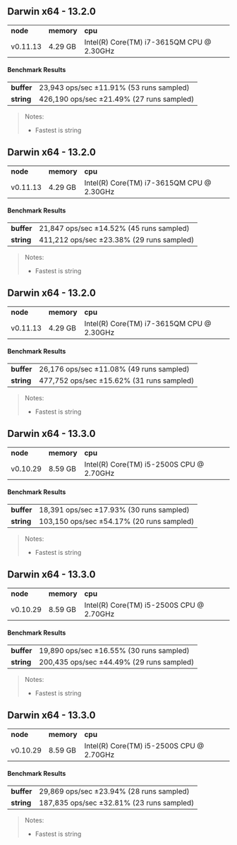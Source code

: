Darwin x64 - 13.2.0
-----

<table><tr><td><b>node</b></td><td><b>memory</b></td><td><b>cpu</b></td></tr><tr><td>v0.11.13</td><td>4.29 GB</td><td>Intel(R) Core(TM) i7-3615QM CPU @ 2.30GHz</td></tr></table>

#### Benchmark Results ####

<table><tr><td><b>buffer</b></td><td>23,943 ops/sec ±11.91% (53 runs sampled)
</td></tr><tr><td><b>string</b></td><td>426,190 ops/sec ±21.49% (27 runs sampled)
</td></tr></table>

> Notes:
> - Fastest is string


Darwin x64 - 13.2.0
-----

<table><tr><td><b>node</b></td><td><b>memory</b></td><td><b>cpu</b></td></tr><tr><td>v0.11.13</td><td>4.29 GB</td><td>Intel(R) Core(TM) i7-3615QM CPU @ 2.30GHz</td></tr></table>

#### Benchmark Results ####

<table><tr><td><b>buffer</b></td><td>21,847 ops/sec ±14.52% (45 runs sampled)
</td></tr><tr><td><b>string</b></td><td>411,212 ops/sec ±23.38% (29 runs sampled)
</td></tr></table>

> Notes:
> - Fastest is string


Darwin x64 - 13.2.0
-----

<table><tr><td><b>node</b></td><td><b>memory</b></td><td><b>cpu</b></td></tr><tr><td>v0.11.13</td><td>4.29 GB</td><td>Intel(R) Core(TM) i7-3615QM CPU @ 2.30GHz</td></tr></table>

#### Benchmark Results ####

<table><tr><td><b>buffer</b></td><td>26,176 ops/sec ±11.08% (49 runs sampled)
</td></tr><tr><td><b>string</b></td><td>477,752 ops/sec ±15.62% (31 runs sampled)
</td></tr></table>

> Notes:
> - Fastest is string


Darwin x64 - 13.3.0
-----

<table><tr><td><b>node</b></td><td><b>memory</b></td><td><b>cpu</b></td></tr><tr><td>v0.10.29</td><td>8.59 GB</td><td>Intel(R) Core(TM) i5-2500S CPU @ 2.70GHz</td></tr></table>

#### Benchmark Results ####

<table><tr><td><b>buffer</b></td><td>18,391 ops/sec ±17.93% (30 runs sampled)
</td></tr><tr><td><b>string</b></td><td>103,150 ops/sec ±54.17% (20 runs sampled)
</td></tr></table>

> Notes:
> - Fastest is string


Darwin x64 - 13.3.0
-----

<table><tr><td><b>node</b></td><td><b>memory</b></td><td><b>cpu</b></td></tr><tr><td>v0.10.29</td><td>8.59 GB</td><td>Intel(R) Core(TM) i5-2500S CPU @ 2.70GHz</td></tr></table>

#### Benchmark Results ####

<table><tr><td><b>buffer</b></td><td>19,890 ops/sec ±16.55% (30 runs sampled)
</td></tr><tr><td><b>string</b></td><td>200,435 ops/sec ±44.49% (29 runs sampled)
</td></tr></table>

> Notes:
> - Fastest is string


Darwin x64 - 13.3.0
-----

<table><tr><td><b>node</b></td><td><b>memory</b></td><td><b>cpu</b></td></tr><tr><td>v0.10.29</td><td>8.59 GB</td><td>Intel(R) Core(TM) i5-2500S CPU @ 2.70GHz</td></tr></table>

#### Benchmark Results ####

<table><tr><td><b>buffer</b></td><td>29,869 ops/sec ±23.94% (28 runs sampled)
</td></tr><tr><td><b>string</b></td><td>187,835 ops/sec ±32.81% (23 runs sampled)
</td></tr></table>

> Notes:
> - Fastest is string


